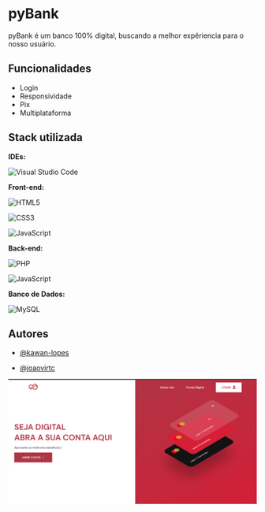# pyBank

pyBank é um banco 100% digital, buscando a melhor expêriencia para o nosso usuário.

## Funcionalidades

- Login
- Responsividade
- Pix
- Multiplataforma

## Stack utilizada

**IDEs:**

![Visual Studio Code](https://img.shields.io/badge/Visual%20Studio%20Code-0078d7.svg?style=for-the-badge&logo=visual-studio-code&logoColor=white)

**Front-end:**

![HTML5](https://img.shields.io/badge/html5-%23E34F26.svg?style=for-the-badge&logo=html5&logoColor=white)

![CSS3](https://img.shields.io/badge/css3-%231572B6.svg?style=for-the-badge&logo=css3&logoColor=white)

![JavaScript](https://img.shields.io/badge/javascript-%23323330.svg?style=for-the-badge&logo=javascript&logoColor=%23F7DF1E)

**Back-end:**

![PHP](https://img.shields.io/badge/php-%23777BB4.svg?style=for-the-badge&logo=php&logoColor=white)

![JavaScript](https://img.shields.io/badge/javascript-%23323330.svg?style=for-the-badge&logo=javascript&logoColor=%23F7DF1E)

**Banco de Dados:**

![MySQL](https://img.shields.io/badge/mysql-%2300f.svg?style=for-the-badge&logo=mysql&logoColor=white)

## Autores

- [@kawan-lopes](https://www.github.com/kawan-lopes)

- [@joaovirtc](https://www.github.com/joaovirtc)

![Logo](./assets/img/preview.PNG)

